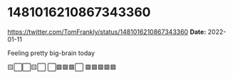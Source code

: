 # 1481016210867343360
https://twitter.com/TomFrankly/status/1481016210867343360
**Date:** 2022-01-11

Feeling pretty big-brain today

🟨⬜⬜🟨⬜
⬜🟩🟩🟩⬜
🟩🟩🟩🟩🟩
